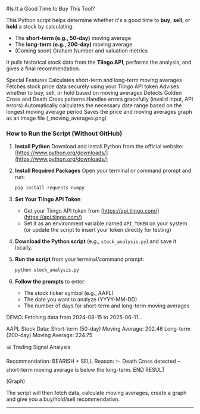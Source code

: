 #Is It a Good Time to Buy This Tool? 

This Python script helps determine whether it's a good time to **buy**, **sell**, or **hold** a stock by calculating:
-  The **short-term (e.g., 50-day)** moving average
-  The **long-term (e.g., 200-day)** moving average
-  (Coming soon) Graham Number and valuation metrics

It pulls historical stock data from the **Tiingo API**, performs the analysis, and gives a final recommendation.

Special Features 
Calculates short-term and long-term moving averages
Fetches stock price data securely using your Tiingo API token
Advises whether to buy, sell, or hold based on moving averages
Detects Golden Cross and Death Cross patterns
Handles errors gracefully (invalid input, API errors)
Automatically calculates the necessary date range based on the longest moving average period
Saves the price and moving averages graph as an image file (<TICKER>_moving_averages.png)

### How to Run the Script (Without GitHub)

1. **Install Python**
   Download and install Python from the official website:
   [https://www.python.org/downloads/](https://www.python.org/downloads/)

2. **Install Required Packages**
   Open your terminal or command prompt and run:

   ```bash
   pip install requests numpy
   ```

3. **Set Your Tiingo API Token**

   * Get your Tiingo API token from [https://api.tiingo.com/](https://api.tiingo.com/)
   * Set it as an environment variable named `API_TOKEN` on your system
     (or update the script to insert your token directly for testing)

4. **Download the Python script** (e.g., `stock_analysis.py`) and save it locally.

5. **Run the script** from your terminal/command prompt:

   ```bash
   python stock_analysis.py
   ```

6. **Follow the prompts** to enter:

   * The stock ticker symbol (e.g., AAPL)
   * The date you want to analyze (YYYY-MM-DD)
   * The number of days for short-term and long-term moving averages


DEMO:
Fetching data from 2024-08-15 to 2025-06-11...

AAPL Stock Data:
Short-term (50-day) Moving Average: 202.46
Long-term (200-day) Moving Average: 224.75

📊 Trading Signal Analysis

Recommendation: BEARISH + SELL
Reason: 📉 Death Cross detected – short-term moving average is below the long-term.
END RESULT

(Graph)


The script will then fetch data, calculate moving averages, create a graph and give you a buy/hold/sell recommendation.

---
